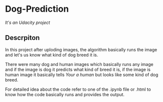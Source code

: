 # Dog-Prediction
_It's an Udacity project_

## Descrpiton
In this project after uploding images, the algorithm basically runs the image and let's us know what kind of dog breed it is.

There were many dog and human images which basically runs any image and if the image is dog it predicts what kind of breed it is, if the image is human image it basically tells _Your a human_ but looks like some kind of dog breed.

For detailed idea about the code refer to one of the .ipynb file or .html to know how the code basically runs and provides the output.
